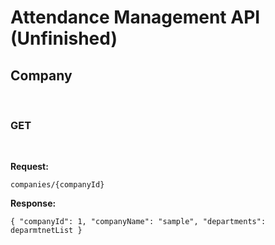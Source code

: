 # Attendance Management API (Unfinished)

## Company
<br>

### GET
<br>

**Request:**

``companies/{companyId}``

**Response:**

``
{
"companyId": 1,
"companyName": "sample",
"departments": deparmtnetList
}
``

